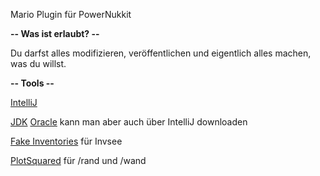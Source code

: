 Mario Plugin für PowerNukkit

**-- Was ist erlaubt? --**

Du darfst alles modifizieren, veröffentlichen und eigentlich alles machen, was du willst.

**-- Tools --**

[IntelliJ](https://www.jetbrains.com/idea/download/)

[JDK](https://jdk.java.net/java-se-ri/14) [Oracle](https://www.oracle.com/de/java/technologies/javase/jdk14-archive-downloads.html) kann man aber auch über IntelliJ downloaden

[Fake Inventories](https://ci.opencollab.dev//job/NukkitX/job/FakeInventories/job/master/) für Invsee

[PlotSquared](https://cloudburstmc.org/resources/plotsquared.31/) für /rand und /wand
